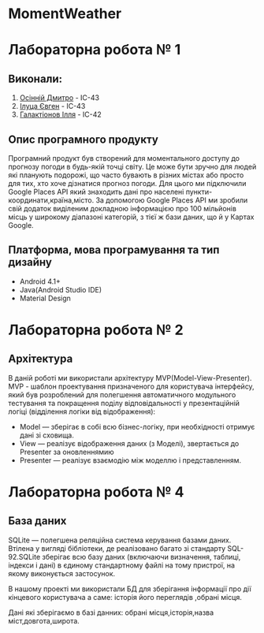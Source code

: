 # MomentWeather

# Лабораторна робота  № 1 
## Виконали:
1. [Осінній Дмитро](https://github.com/DimaOsinnii) - ІС-43
2. [Ілуца Євген](https://github.com/jandernx) - ІС-43
3. [Галактіонов Ілля](https://github.com/Dayrann) - ІС-42

## Опис програмного продукту
   Програмний продукт був створений для моментального доступу до прогнозу погоди в будь-якій точці світу.
   Це може бути зручно для людей які планують подорожі, що часто бувають в різних містах або 
   просто для тих, хто хоче дізнатися прогноз погоди.
   Для цього ми підключили Google Places API який знаходить дані про населені пункти- координати,країна,місто.
         За допомогою  Google Places API ми зробили свій додаток виділеним докладною інформацією про 100 мільйонів місць у широкому
          діапазоні категорій, з тієї ж бази даних, що й у Картах Google.  

    
## Платформа, мова програмування та тип дизайну
   - Android 4.1+
   - Java(Android Studio IDE)
   - Material Design


# Лабораторна робота  № 2
## Архітектура
   В даній роботі ми використали архітектуру MVP(Model-View-Presenter).
   MVP - шаблон проектування призначеного для користувача інтерфейсу, який був розроблений для полегшення автоматичного модульного          тестування та покращення поділу відповідальності у презентаційній логіці (відділення логіки від відображення):

   - Model — зберігає в собі всю бізнес-логіку, при необхідності отримує дані зі сховища.
   - View — реалізує відображення даних (з Моделі), звертається до Presenter за оновленнямию
   - Presenter — реалізує взаємодію між моделлю і представленням.
    

# Лабораторна робота  № 4
## База даних
   
   SQLite — полегшена реляційна система керування базами даних. Втілена у вигляді бібліотеки, де реалізовано багато зі стандарту SQL-      92.SQLite зберігає всю базу даних (включаючи визначення, таблиці, індекси і дані) в єдиному стандартному файлі на тому пристрої,        на якому виконується застосунок.
   
   В нашому проекті ми використали БД для зберігання інформації про дії кінцевого користувача а саме: історія його переглядів ,обрані      місця.
   
   Дані які зберігаємо в базі данних: обрані місця,історія,назва міст,довгота,широта.
   
   

